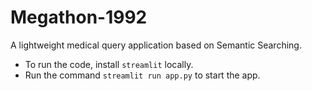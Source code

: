 # Megathon-1992

A lightweight medical query application based on Semantic Searching.

- To run the code, install `streamlit` locally.
- Run the command `streamlit run app.py` to start the app.
